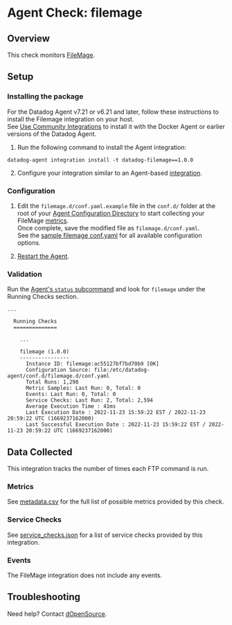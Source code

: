 # Agent Check: filemage

## Overview

This check monitors [FileMage][1].

## Setup

### Installing the package

For the Datadog Agent v7.21 or v6.21 and later, follow these instructions to install the Filemage integration on your host.  
See [Use Community Integrations][11] to install it with the Docker Agent or earlier versions of the Datadog Agent.  

1. Run the following command to install the Agent integration:

```shell
datadog-agent integration install -t datadog-filemage==1.0.0
```

2. Configure your integration similar to an Agent-based [integration][3].

### Configuration

1. Edit the `filemage.d/conf.yaml.example` file in the `conf.d/` folder at the root of your [Agent Configuration Directory][10] to start collecting your FileMage [metrics](#metrics).  
   Once complete, save the modified file as `filemage.d/conf.yaml`.  
   See the [sample filemage conf.yaml][5] for all available configuration options.

2. [Restart the Agent][6].

### Validation

Run the [Agent's `status` subcommand][7] and look for `filemage` under the Running Checks section.


```text
...

  Running Checks
  ==============

    ...

    filemage (1.0.0)
    ----------------
      Instance ID: filemage:ac55127bf7bd70b9 [OK]
      Configuration Source: file:/etc/datadog-agent/conf.d/filemage.d/conf.yaml
      Total Runs: 1,298
      Metric Samples: Last Run: 0, Total: 0
      Events: Last Run: 0, Total: 0
      Service Checks: Last Run: 2, Total: 2,594
      Average Execution Time : 41ms
      Last Execution Date : 2022-11-23 15:59:22 EST / 2022-11-23 20:59:22 UTC (1669237162000)
      Last Successful Execution Date : 2022-11-23 15:59:22 EST / 2022-11-23 20:59:22 UTC (1669237162000)
```


## Data Collected

This integration tracks the number of times each FTP command is run.

### Metrics

See [metadata.csv][9] for the full list of possible metrics provided by this check.

### Service Checks

See [service_checks.json][8] for a list of service checks provided by this integration. 

### Events

The FileMage integration does not include any events.

## Troubleshooting

Need help? Contact [dOpenSource][4].

[1]: https://www.filemage.io/
[2]: https://app.datadoghq.com/account/settings#agent
[3]: https://docs.datadoghq.com/getting_started/integrations/
[4]: https://dopensource.com/
[5]: https://github.com/DataDog/integrations-extras/blob/master/filemage/datadog_checks/filemage/data/conf.yaml.example
[6]: https://docs.datadoghq.com/agent/guide/agent-commands/#start-stop-and-restart-the-agent
[7]: https://docs.datadoghq.com/agent/guide/agent-commands/#agent-status-and-information
[8]: https://github.com/DataDog/integrations-extras/blob/master/filemage/assets/service_checks.json
[9]: https://github.com/DataDog/integrations-extras/blob/master/filemage/metadata.csv
[10]: https://docs.datadoghq.com/agent/guide/agent-configuration-files/#agent-configuration-directory
[11]: https://docs.datadoghq.com/agent/guide/use-community-integrations/

